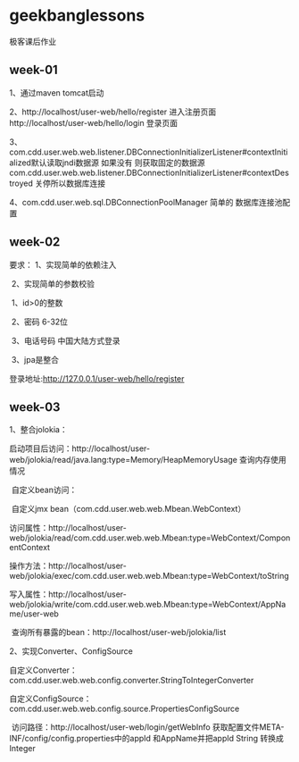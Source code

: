 # geekbanglessons

极客课后作业

## week-01

1、通过maven tomcat启动

2、http://localhost/user-web/hello/register 进入注册页面
http://localhost/user-web/hello/login 登录页面

3、com.cdd.user.web.web.listener.DBConnectionInitializerListener#contextInitialized默认读取jndi数据源 如果没有 则获取固定的数据源
com.cdd.user.web.web.listener.DBConnectionInitializerListener#contextDestroyed 关停所以数据库连接

4、com.cdd.user.web.sql.DBConnectionPoolManager 简单的 数据库连接池配置

## week-02

要求：
    1、实现简单的依赖注入

​    2、实现简单的参数校验

​        1、id>0的整数

​        2、密码 6-32位

​        3、电话号码 中国大陆方式登录

​    3、jpa是整合

登录地址:http://127.0.0.1/user-web/hello/register

## week-03

1、整合jolokia：

​		启动项目后访问：http://localhost/user-web/jolokia/read/java.lang:type=Memory/HeapMemoryUsage 查询内存使用情况

​		自定义bean访问：

​			自定义jmx bean（com.cdd.user.web.web.Mbean.WebContext）

​			访问属性：http://localhost/user-web/jolokia/read/com.cdd.user.web.web.Mbean:type=WebContext/ComponentContext

​			操作方法：http://localhost/user-web/jolokia/exec/com.cdd.user.web.web.Mbean:type=WebContext/toString

​			写入属性：http://localhost/user-web/jolokia/write/com.cdd.user.web.web.Mbean:type=WebContext/AppName/user-web

​			查询所有暴露的bean：http://localhost/user-web/jolokia/list

2、实现Converter、ConfigSource

​	自定义Converter：com.cdd.user.web.web.config.converter.StringToIntegerConverter

​	自定义ConfigSource：com.cdd.user.web.web.config.source.PropertiesConfigSource

​	访问路径：http://localhost/user-web/login/getWebInfo   获取配置文件META-INF/config/config.properties中的appId 和AppName并把appId String 转换成Integer